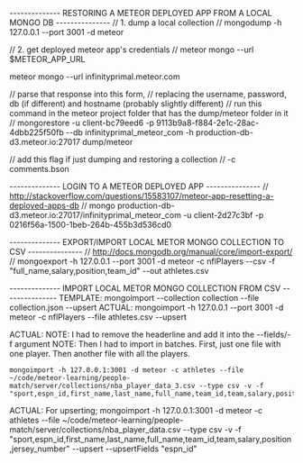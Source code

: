 -------------- RESTORING A METEOR DEPLOYED APP FROM A LOCAL MONGO DB ---------------
// 1. dump a local collection 
//
mongodump -h 127.0.0.1 --port 3001 -d meteor

// 2. get deployed meteor app's credentials
//
meteor mongo --url $METEOR_APP_URL

meteor mongo --url infinityprimal.meteor.com

// parse that response into this form, 
// replacing the username, password, db (if different) and hostname (probably slightly different)
// run this command in the meteor project folder that has the dump/meteor folder in it
//
mongorestore -u client-bc79eed6  -p 9113b9a8-f884-2e1c-28ac-4dbb225f50fb --db infinityprimal_meteor_com -h production-db-d3.meteor.io:27017 dump/meteor

// add this flag if just dumping and restoring a collection
//
-c comments.bson

-------------- LOGIN TO A METEOR DEPLOYED APP ---------------
// http://stackoverflow.com/questions/15583107/meteor-app-resetting-a-deployed-apps-db
//
mongo production-db-d3.meteor.io:27017/infinityprimal_meteor_com -u client-2d27c3bf -p 0216f56a-1500-1beb-264b-455b3d536cd0


-------------- EXPORT/IMPORT LOCAL METOR MONGO COLLECTION TO CSV ---------------
// http://docs.mongodb.org/manual/core/import-export/
//
mongoexport -h 127.0.0.1 --port 3001 -d meteor -c nflPlayers --csv -f "full_name,salary,position,team_id" --out athletes.csv

-------------- IMPORT LOCAL METOR MONGO COLLECTION FROM CSV ---------------
TEMPLATE: 
	mongoimport --collection collection --file collection.json --upsert
ACTUAL: 
	mongoimport -h 127.0.0.1 --port 3001 -d meteor -c nflPlayers --file athletes.csv --upsert


ACTUAL:
NOTE: I had to remove the headerline and add it into the --fields/-f argument
NOTE: Then I had to import in batches. First, just one file with one player. Then another file with all the players.

	mongoimport -h 127.0.0.1:3001 -d meteor -c athletes --file ~/code/meteor-learning/people-match/server/collections/nba_player_data_3.csv --type csv -v -f "sport,espn_id,first_name,last_name,full_name,team_id,team,salary,position,jersey_number"

ACTUAL: For upserting; 
	mongoimport -h 127.0.0.1:3001 -d meteor -c athletes --file ~/code/meteor-learning/people-match/server/collections/nba_player_data.csv --type csv -v -f "sport,espn_id,first_name,last_name,full_name,team_id,team,salary,position,jersey_number" --upsert --upsertFields "espn_id" 

